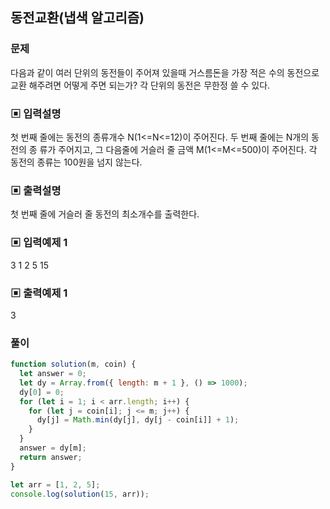 ## 동전교환(냅색 알고리즘)

### 문제

다음과 같이 여러 단위의 동전들이 주어져 있을때 거스름돈을 가장 적은 수의 동전으로 교환
해주려면 어떻게 주면 되는가? 각 단위의 동전은 무한정 쓸 수 있다.

### ▣ 입력설명

첫 번째 줄에는 동전의 종류개수 N(1<=N<=12)이 주어진다. 두 번째 줄에는 N개의 동전의 종
류가 주어지고, 그 다음줄에 거슬러 줄 금액 M(1<=M<=500)이 주어진다.
각 동전의 종류는 100원을 넘지 않는다.

### ▣ 출력설명

첫 번째 줄에 거슬러 줄 동전의 최소개수를 출력한다.

### ▣ 입력예제 1

3
1 2 5
15

### ▣ 출력예제 1

3

### 풀이

```js
function solution(m, coin) {
  let answer = 0;
  let dy = Array.from({ length: m + 1 }, () => 1000);
  dy[0] = 0;
  for (let i = 1; i < arr.length; i++) {
    for (let j = coin[i]; j <= m; j++) {
      dy[j] = Math.min(dy[j], dy[j - coin[i]] + 1);
    }
  }
  answer = dy[m];
  return answer;
}

let arr = [1, 2, 5];
console.log(solution(15, arr));
```
